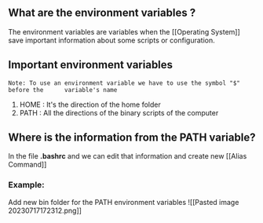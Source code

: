 ## What are the environment variables ?

The environment variables are variables when the [[Operating System]] save important information about some scripts or configuration.

## Important environment variables
	Note: To use an environment variable we have to use the symbol "$" before the      variable's name

1. HOME : It's the direction of the home folder
2. PATH : All the directions of the binary scripts of the computer

## Where is the information from the PATH variable?

In the file **.bashrc** and we can edit that information and create new [[Alias Command]]

### Example:
Add new bin folder for the PATH environment variables
	![[Pasted image 20230717172312.png]]
